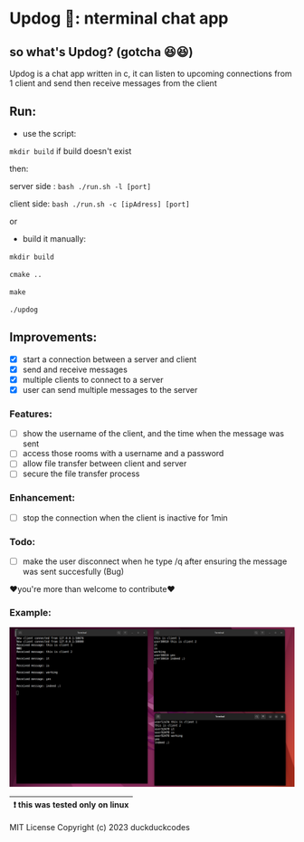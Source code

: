 # Updog 🐶: nterminal chat app

## so what's Updog? (gotcha 😆😆)

Updog is a chat app written in c, it can listen to upcoming connections from 1 client and send then receive messages from the client

## Run:

-   use the script:

`mkdir build` if build doesn't exist

then:

server side : `bash ./run.sh -l [port]`

client side: `bash ./run.sh -c [ipAdress] [port]`


or


-   build it manually:

`mkdir build`

`cmake ..`

`make`

`./updog`





## Improvements:


-   [x] start a connection between a server and client
-   [x] send and receive messages
-   [x] multiple clients to connect to a server
-   [x] user can send multiple messages to the server

### Features:
-   [ ] show the username of the client, and the time when the message was sent
-   [ ] access those rooms with a username and a password
-   [ ] allow file transfer between client and server
-   [ ] secure the file transfer process

### Enhancement:

-   [ ] stop the connection when the client is inactive for 1min



### Todo:
-   [ ] make the user disconnect when he type /q after ensuring the message was sent succesfully (Bug)

❤️you're more than welcome to contribute❤️


### Example:

![video](examples/example.png)

| :exclamation:  this was tested only on linux  |
|-----------------------------------------|

MIT License
Copyright (c) 2023 duckduckcodes
